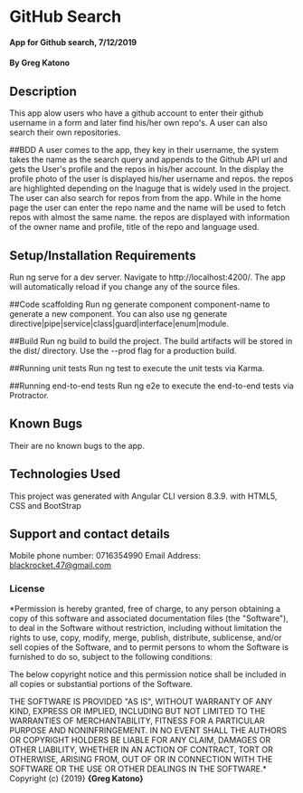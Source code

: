# GitHub Search
#### App for Github search, 7/12/2019
#### By **Greg Katono**
## Description
This app alow users who have a github account to enter their github username in a form and later find his/her own repo's. A user can also search their own repositories. 

##BDD
A user comes to the app, they key in their username, the system takes the name as the search query and appends to the Github API url and gets the User's profile and the repos in his/her account. In the display the profile photo of the user is displayed his/her username and repos. the repos are highlighted depending on the lnaguge that is widely used in the project. The user can also search for repos from from the app. While in the home page the user can enter the repo name and the name will be used to fetch repos with almost the same name. the repos are displayed with information of the owner name and profile, title of the repo and language used.


## Setup/Installation Requirements
Run ng serve for a dev server. Navigate to http://localhost:4200/. The app will automatically reload if you change any of the source files.


##Code scaffolding
Run ng generate component component-name to generate a new component. You can also use ng generate directive|pipe|service|class|guard|interface|enum|module.

##Build
Run ng build to build the project. The build artifacts will be stored in the dist/ directory. Use the --prod flag for a production build.

##Running unit tests
Run ng test to execute the unit tests via Karma.

##Running end-to-end tests
Run ng e2e to execute the end-to-end tests via Protractor.


## Known Bugs
Their are no known bugs to the app.
## Technologies Used
This project was generated with Angular CLI version 8.3.9. with HTML5, CSS and BootStrap
## Support and contact details
Mobile phone number: 0716354990
Email Address: blackrocket.47@gmail.com
### License
*Permission is hereby granted, free of charge, to any person obtaining a copy
of this software and associated documentation files (the "Software"), to deal
in the Software without restriction, including without limitation the rights
to use, copy, modify, merge, publish, distribute, sublicense, and/or sell
copies of the Software, and to permit persons to whom the Software is
furnished to do so, subject to the following conditions:

The below copyright notice and this permission notice shall be included in all
copies or substantial portions of the Software.

THE SOFTWARE IS PROVIDED "AS IS", WITHOUT WARRANTY OF ANY KIND, EXPRESS OR
IMPLIED, INCLUDING BUT NOT LIMITED TO THE WARRANTIES OF MERCHANTABILITY,
FITNESS FOR A PARTICULAR PURPOSE AND NONINFRINGEMENT. IN NO EVENT SHALL THE
AUTHORS OR COPYRIGHT HOLDERS BE LIABLE FOR ANY CLAIM, DAMAGES OR OTHER
LIABILITY, WHETHER IN AN ACTION OF CONTRACT, TORT OR OTHERWISE, ARISING FROM,
OUT OF OR IN CONNECTION WITH THE SOFTWARE OR THE USE OR OTHER DEALINGS IN THE
SOFTWARE.*
Copyright (c) {2019} **{Greg Katono}**
  
